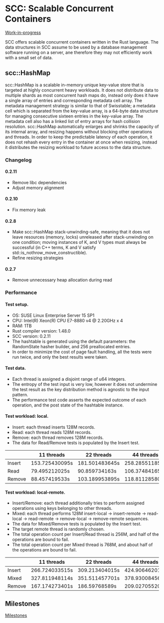 # SCC: Scalable Concurrent Containers

[Work-in-progress](https://github.com/wvwwvwwv/scc/milestones)

SCC offers scalable concurrent containers written in the Rust language. The data structures in SCC assume to be used by a database management software running on a server, ane therefore they may not efficiently work with a small set of data.

## scc::HashMap

scc::HashMap is a scalable in-memory unique key-value store that is targeted at highly concurrent heavy workloads. It does not distribute data to multiple shards as most concurrent hash maps do, instead only does it have a single array of entries and corresponding metadata cell array. The metadata management strategy is similar to that of Swisstable; a metadata cell which is separated from the key-value array, is a 64-byte data structure for managing consecutive sixteen entries in the key-value array. The metadata cell also has a linked list of entry arrays for hash collision resolution. scc::HashMap automatically enlarges and shrinks the capacity of its internal array, and resizing happens without blocking other operations and threads. In order to keep the predictable latency of each operation, it does not rehash every entry in the container at once when resizing, instead it distributes the resizing workload to future access to the data structure.

### Changelog

#### 0.2.11

- Remove libc dependencies
- Adjust memory alignment

#### 0.2.10

- Fix memory leak

#### 0.2.8

- Make scc::HashMap stack-unwinding-safe, meaning that it does not leave resources (memory, locks) unreleased after stack-unwinding on one condition; moving instances of K, and V types must always be successful (in C++ terms, K and V satisfy std::is_nothrow_move_constructible).
- Refine resizing strategies

#### 0.2.7

- Remove unnecessary heap allocation during read

### Performance

#### Test setup.
- OS: SUSE Linux Enterprise Server 15 SP1
- CPU: Intel(R) Xeon(R) CPU E7-8880 v4 @ 2.20GHz x 4
- RAM: 1TB
- Rust compiler version: 1.48.0
- SCC version: 0.2.11
- The hashtable is generated using the default parameters: the RandomState hasher builder, and 256 preallocated entries.
- In order to minimize the cost of page fault handling, all the tests were run twice, and only the best results were taken.

#### Test data.
- Each thread is assigned a disjoint range of u64 integers.
- The entropy of the test input is very low, however it does not undermine the test result as the key distribution method is agnostic to the input pattern.
- The performance test code asserts the expected outcome of each operation, and the post state of the hashtable instance.

#### Test workload: local.
- Insert: each thread inserts 128M records.
- Read: each thread reads 128M records.
- Remove: each thread removes 128M records.
- The data for Read/Remove tests is populated by the Insert test.

|        | 11 threads     | 22 threads     | 44 threads     | 88 threads     |
|--------|----------------|----------------|----------------|----------------|
| Insert | 153.725430095s | 181.501483645s | 258.285511858s | 462.73899472s  |
| Read   | 79.495212025s  | 90.859734163s  | 106.374841654s | 137.359072343s |
| Remove | 88.457419533s  | 103.189953895s | 118.811285809s | 142.061171296s |

#### Test workload: local-remote.
- Insert/Remove: each thread additionally tries to perform assigned operations using keys belonging to other threads.
- Mixed: each thread performs 128M insert-local -> insert-remote -> read-local -> read-remote -> remove-local -> remove-remote sequences.
- The data for Mixed/Remove tests is populated by the Insert test.
- The target remote thread is randomly chosen.
- The total operation count per Insert/Read thread is 256M, and half of the operations are bound to fail.
- The total operation count per Mixed thread is 768M, and about half of the operations are bound to fail.

|        | 11 threads     | 22 threads     | 44 threads     | 88 threads     |
|--------|----------------|----------------|----------------|----------------|
| Insert | 266.724033515s | 309.213404015s | 424.906462015s | 773.520934754s |
| Mixed  | 327.811948114s | 351.511457701s | 378.930084569s | 436.735096193s |
| Remove | 167.174273401s | 186.59768589s  | 209.027055204s | 254.330255812s |

## Milestones

[Milestones](https://github.com/wvwwvwwv/scc/milestones)